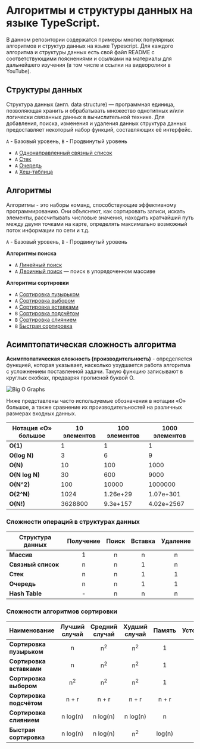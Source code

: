 # Алгоритмы и структуры данных на языке TypeScript.

В данном репозитории содержатся примеры многих популярных алгоритмов и структур данных на языке Typescript. Для каждого алгоритма и 
структуры данных есть свой файл README с соответствующими пояснениями и ссылками на материалы для дальнейшего 
изучения (в том числе и ссылки на видеоролики в YouTube).

## Структуры данных

Структура данных (англ. data structure) — программная единица, позволяющая хранить и обрабатывать множество однотипных и/или логически 
связанных данных в вычислительной технике. Для добавления, поиска, изменения и удаления данных структура данных предоставляет некоторый 
набор функций, составляющих её интерфейс.

`A` - Базовый уровень, `B` - Продвинутый уровень

* `A` [Однонаправленный связный список](src/data-structures/linked-list)
* `A` [Стек](src/data-structures/stack)
* `A` [Очередь](src/data-structures/queue)
* `A` [Хеш-таблица](src/data-structures/hash-table)

## Алгоритмы

Алгоритмы - это наборы команд, способствующие эффективному программированию. Они объясняют, как сортировать записи, искать элементы, 
рассчитывать числовые значения, находить кратчайший путь между двумя точками на карте, определять максимально возможный поток 
информации по сети и т.д.

`A` - Базовый уровень, `B` - Продвинутый уровень

**Алгоритмы поиска**
* `A` [Линейный поиск](src/algorithms/search/linear-search)
* `A` [Двоичный поиск](src/algorithms/search/binary-search) — поиск в упорядоченном массиве

**Алгоритмы сортировки**
* `A` [Сортировка пузырьком](src/algorithms/sorting/bubble-sort)
* `A` [Сортировка выбором](src/algorithms/sorting/selection-sort)
* `A` [Сортировка вставками](src/algorithms/sorting/insertion-sort)
* `B` [Сортировка подсчётом](src/algorithms/sorting/counting-sort)
* `B` [Сортировка слиянием](src/algorithms/sorting/merge-sort)
* `B` [Быстрая сортировка](src/algorithms/sorting/quick-sort)

## Асимптопатическая сложность алгоритма

**Асимптопатическая сложность (производительность)** - определяется функцией, которая указывает, насколько ухудшается работа алгоритма 
с усложнением поставленной задачи. Такую функцию записывают в круглых скобках, предваряя прописной буквой О.

![Big O Graphs](./assets/big-o-graph.png)

Ниже представлены часто используемые обозначения в нотации «О» большое, а также сравнение их производительностей на различных размерах входных данных.

| Нотация «О» большое | 10 элементов | 100 элементов | 1000 элементов |
| ------------------- | ------------ | ------------- | -------------- |
| **O(1)**            | 1            | 1             | 1              |
| **O(log N)**        | 3            | 6             | 9              |
| **O(N)**            | 10           | 100           | 1000           |
| **O(N log N)**      | 30           | 600           | 9000           |
| **O(N^2)**          | 100          | 10000         | 1000000        |
| **O(2^N)**          | 1024         | 1.26e+29      | 1.07e+301      |
| **O(N!)**           | 3628800      | 9.3e+157      | 4.02e+2567     |

### Сложности операций в структурах данных

| Структура данных           | Получение | Поиск     | Вставка   | Удаление  |
| -------------------------- | :-------: | :-------: | :-------: | :-------: |
| **Массив**                 | 1         | n         | n         | n         |
| **Связный список**         | n         | n         | 1         | n         |
| **Стек**                   | n         | n         | 1         | 1         |
| **Очередь**                | n         | n         | 1         | 1         |
| **Hash Table**             | -         | n         | n         | n         |

### Сложности алгоритмов сортировки

| Наименование               | Лучший случай | Средний случай | Худший случай | Память | Устойчивость |
| -------------------------- | :-----------: | :------------: | :-----------: | :----: | :----------: |
| **Сортировка пузырьком**   | n             | n<sup>2</sup>  | n<sup>2</sup> | 1      | Да           |
| **Сортировка вставками**   | n             | n<sup>2</sup>  | n<sup>2</sup> | 1      | Да           |
| **Сортировка выбором**     | n<sup>2</sup> | n<sup>2</sup>  | n<sup>2</sup> | 1      | Нет          |
| **Сортировка подсчётом**   | n + r         | n + r          | n + r         | n + r  | Да           |
| **Сортировка слиянием**    | n&nbsp;log(n) | n&nbsp;log(n)  | n&nbsp;log(n) | n      | Да           |
| **Быстрая сортировка**     | n&nbsp;log(n) | n&nbsp;log(n)  | n<sup>2</sup> | log(n) | Нет          |

